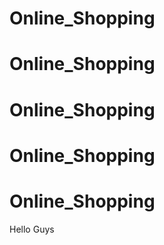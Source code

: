 # Online_Shopping
# Online_Shopping
# Online_Shopping
# Online_Shopping
# Online_Shopping
Hello Guys